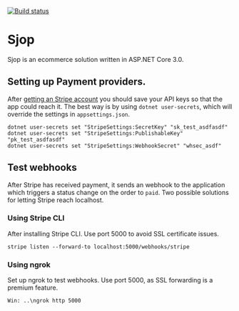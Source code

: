 [![Build status](https://dev.azure.com/losolio/LosvikKommune/_apis/build/status/LosvikKommune%20-%20Azure%20-%20CI)](https://dev.azure.com/losolio/LosvikKommune/_build/latest?definitionId=15)

# Sjop

Sjop is an ecommerce solution written in ASP.NET Core 3.0. 


## Setting up Payment providers. 

After [getting an Stripe account](https://dashboard.stripe.com/register) you should save your API keys so that the app could reach it. The best way is by using `dotnet user-secrets`, which will override the settings in `appsettings.json`. 

```
dotnet user-secrets set "StripeSettings:SecretKey" "sk_test_asdfasdf"
dotnet user-secrets set "StripeSettings:PublishableKey" "pk_test_asdfasdf"
dotnet user-secrets set "StripeSettings:WebhookSecret" "whsec_asdf"
```

## Test webhooks

After Stripe has received payment, it sends an webhook to the application which triggers a status change on the order to `paid`. Two possible solutions for letting Stripe reach localhost. 

### Using Stripe CLI

After installing Stripe CLI. Use port 5000 to avoid SSL certificate issues. 

```
stripe listen --forward-to localhost:5000/webhooks/stripe
```

### Using ngrok

Set up ngrok to test webhooks. Use port 5000, as SSL forwarding is a premium feature. 

```
Win: ..\ngrok http 5000
```
